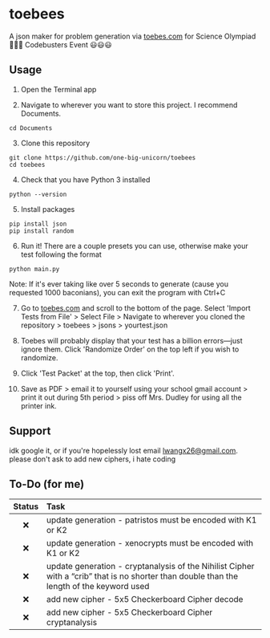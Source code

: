 
# toebees

A json maker for problem generation via [toebes.com](https://toebes.com/codebusters/) for Science Olympiad 🤮🤮🤮 Codebusters Event 😃😃😃




## Usage

1. Open the Terminal app

2. Navigate to wherever you want to store this project. I recommend Documents. 
```
cd Documents
```

3. Clone this repository
```
git clone https://github.com/one-big-unicorn/toebees
cd toebees
```

4. Check that you have Python 3 installed
```
python --version
```

5. Install packages
```
pip install json
pip install random
```
6. Run it! There are a couple presets you can use, otherwise make your test following the format
```
python main.py
```

Note: If it's ever taking like over 5 seconds to generate (cause you requested 1000 baconians), you can exit the program with Ctrl+C

7. Go to [toebes.com](https://toebes.com/codebusters/TestManage.html) and scroll to the bottom of the page. 
Select 'Import Tests from File' > Select File > Navigate to wherever you cloned the repository > toebees > jsons > yourtest.json

8. Toebes will probably display that your test has a billion errors—just ignore them.
Click 'Randomize Order' on the top left if you wish to randomize.

9. Click 'Test Packet' at the top, then click 'Print'.

10. Save as PDF > email it to yourself using your school gmail account > print it out during 5th period > piss off Mrs. Dudley for using all the printer ink.
## Support

idk google it, or if you're hopelessly lost email lwangx26@gmail.com. please don't ask to add new ciphers, i hate coding


## To-Do (for me)
| Status | Task |
| :---: | :------  |
|❌      | update generation - patristos must be encoded with K1 or K2 |
|❌      | update generation - xenocrypts must be encoded with K1 or K2 |
|❌      | update generation - cryptanalysis of the Nihilist Cipher with a “crib” that is no shorter than double than the length of the keyword used |
|❌      | add new cipher - 5x5 Checkerboard Cipher decode |
|❌      | add new cipher - 5x5 Checkerboard Cipher cryptanalysis |

